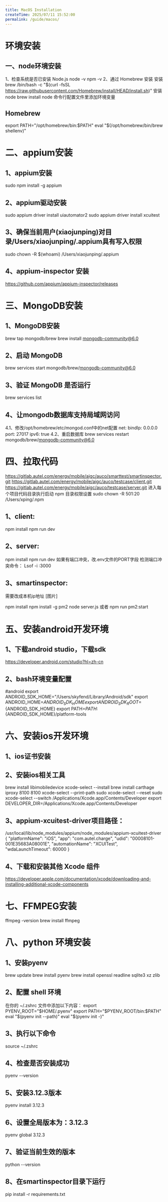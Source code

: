 ```yaml
---
title: MacOS Installation
createTime: 2025/07/11 15:52:00
permalink: /guide/macos/
---
```






# 环境安装
## 一、node环境安装
1、检查系统是否已安装 Node.js
node -v
npm -v
2、通过 Homebrew 安装
安装brew
/bin/bash -c "$(curl -fsSL https://raw.githubusercontent.com/Homebrew/install/HEAD/install.sh)"
安装node
brew install node
命令行配置文件里添加环境变量
## Homebrew
export PATH="/opt/homebrew/bin:$PATH"
eval "$(/opt/homebrew/bin/brew shellenv)"
# 二、appium安装
## 1、appium安装
sudo npm install -g appium
## 2、appium驱动安装
sudo appium driver install uiautomator2
sudo appium driver install xcuitest
## 3、确保当前用户(xiaojunping)对目录/Users/xiaojunping/.appium具有写入权限
sudo chown -R $(whoami) /Users/xiaojunping/.appium
## 4、appium-inspector 安装
https://github.com/appium/appium-inspector/releases
# 三、MongoDB安装
## 1、MongoDB安装
brew tap mongodb/brew
brew install mongodb-community@6.0
## 2、启动 MongoDB
brew services start mongodb/brew/mongodb-community@6.0
## 3、验证 MongoDB 是否运行
brew services list
## 4、让mongodb数据库支持局域网访问
4.1、修改/opt/homebrew/etc/mongod.conf中的net配置
net:
bindIp: 0.0.0.0
port: 27017
ipv6: true
4.2、重启数据库
brew services restart mongodb/brew/mongodb-community@6.0
# 四、拉取代码
https://gitlab.autel.com/energy/mobile/aigc/auco/smarttest/smartinspector.git
https://gitlab.autel.com/energy/mobile/aigc/auco/testcase/client.git
https://gitlab.autel.com/energy/mobile/aigc/auco/testcase/server.git
进入每个项目代码目录执行启动
npm 目录权限设置
sudo chown -R 501:20 /Users/xping/.npm
## 1、client:
npm install
npm run dev
## 2、server:
npm install
npm run dev
如果有端口冲突，改.env文件的PORT字段
检测端口冲突命令：
Lsof -i :3000
## 3、smartinspector:
需要改成本机ip地址
[图片]

npm install
npm install -g pm2
node server.js 或者 npm run pm2:start
# 五、安装android开发环境
## 1、下载android studio，下载sdk
https://developer.android.com/studio?hl=zh-cn
## 2、bash环境变量配置
#android
export ANDROID_SDK_HOME="/Users/skyfend/Library/Android/sdk"
export ANDROID_HOME=${ANDROID_SDK_HOME}
export ANDROID_SDK_ROOT=${ANDROID_SDK_HOME}
export PATH=${PATH}:${ANDROID_SDK_HOME}/platform-tools

# 六、安装ios开发环境
## 1、ios证书安装
## 2、安装ios相关工具
brew install libimobiledevice
xcode-select --install
brew install carthage
iproxy 8100 8100
xcode-select --print-path
sudo xcode-select --reset
sudo xcode-select --switch /Applications/Xcode.app/Contents/Developer
export DEVELOPER_DIR=/Applications/Xcode.app/Contents/Developer
## 3、appium-xcuitest-driver项目路径：
/usr/local/lib/node_modules/appium/node_modules/appium-xcuitest-driver
{
"platformName": "iOS",
"app": "com.autel.charge",
"udid": "00008101-001E35683A08001E",
"automationName": "XCUITest",
"wdaLaunchTimeout": 60000
}
## 4、下载和安装其他 Xcode 组件
https://developer.apple.com/documentation/xcode/downloading-and-installing-additional-xcode-components
# 七、FFMPEG安装
ffmpeg -version
brew install ffmpeg
# 八、python 环境安装
## 1、安装pyenv
brew update
brew install pyenv
brew install openssl readline sqlite3 xz zlib
## 2、配置 shell 环境
在你的 ~/.zshrc 文件中添加以下内容：
export PYENV_ROOT="$HOME/.pyenv"
export PATH="$PYENV_ROOT/bin:$PATH"
eval "$(pyenv init --path)"
eval "$(pyenv init -)"
## 3、执行以下命令
source ~/.zshrc
## 4、检查是否安装成功
pyenv --version
## 5、安装3.12.3版本
pyenv install 3.12.3
## 6、设置全局版本为：3.12.3
pyenv global 3.12.3
## 7、验证当前生效的版本
python --version
## 8、在smartinspector目录下运行
pip install -r requirements.txt

